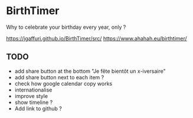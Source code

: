 # BirthTimer

Why to celebrate your birthday every year, only ?

https://jgaffuri.github.io/BirthTimer/src/
https://www.ahahah.eu/birthtimer/

## TODO

- add share button at the bottom "Je fête bientôt un x-iversaire"
- add share button next to each item ?
- check how google calendar copy works
- internationalise
- improve style
- show timeline ?
- Add link to github ?

